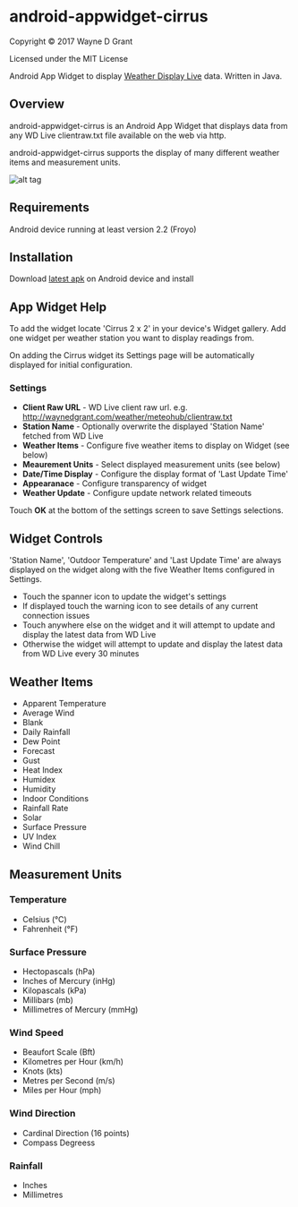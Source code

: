 # android-appwidget-cirrus

Copyright © 2017 Wayne D Grant

Licensed under the MIT License

Android App Widget to display [Weather Display Live](http://www.weather-display.com/wdlive.php) data. Written in Java.

## Overview

android-appwidget-cirrus is an Android App Widget that displays data from any WD Live clientraw.txt file available on the web via http.

android-appwidget-cirrus supports the display of many different weather items and measurement units.

![alt tag](res/drawable-nodpi/preview.png)

## Requirements

Android device running at least version 2.2 (Froyo)

## Installation

Download [latest apk](https://github.com/waynedgrant/android-appwidget-cirrus/releases) on Android device and install

## App Widget Help

To add the widget locate 'Cirrus 2 x 2' in your device's Widget gallery. Add one widget per weather station you want to display readings from.

On adding the Cirrus widget its Settings page will be automatically displayed for initial configuration.

### Settings

* **Client Raw URL** - WD Live client raw url. e.g. http://waynedgrant.com/weather/meteohub/clientraw.txt
* **Station Name** - Optionally overwrite the displayed 'Station Name' fetched from WD Live
* **Weather Items** - Configure five weather items to display on Widget (see below)
* **Meaurement Units** - Select displayed measurement units (see below)
* **Date/Time Display** - Configure the display format of 'Last Update Time'
* **Appearanace** - Configure transparency of widget
* **Weather Update** - Configure update network related timeouts

Touch **OK** at the bottom of the settings screen to save Settings selections.

## Widget Controls

'Station Name', 'Outdoor Temperature' and 'Last Update Time' are always displayed on the widget along with the five Weather Items configured in Settings.

* Touch the spanner icon to update the widget's settings
* If displayed touch the warning icon to see details of any current connection issues
* Touch anywhere else on the widget and it will attempt to update and display the latest data from WD Live
* Otherwise the widget will attempt to update and display the latest data from WD Live every 30 minutes

## Weather Items

* Apparent Temperature
* Average Wind
* Blank
* Daily Rainfall
* Dew Point
* Forecast
* Gust
* Heat Index
* Humidex
* Humidity
* Indoor Conditions
* Rainfall Rate
* Solar
* Surface Pressure
* UV Index
* Wind Chill

## Measurement Units

### Temperature

* Celsius (°C)
* Fahrenheit (°F)

### Surface Pressure

* Hectopascals (hPa)
* Inches of Mercury (inHg)
* Kilopascals (kPa)
* Millibars (mb)
* Millimetres of Mercury (mmHg)

### Wind Speed

* Beaufort Scale (Bft)
* Kilometres per Hour (km/h)
* Knots (kts)
* Metres per Second (m/s)
* Miles per Hour (mph)

### Wind Direction

* Cardinal Direction (16 points)
* Compass Degreess

### Rainfall

* Inches
* Millimetres
